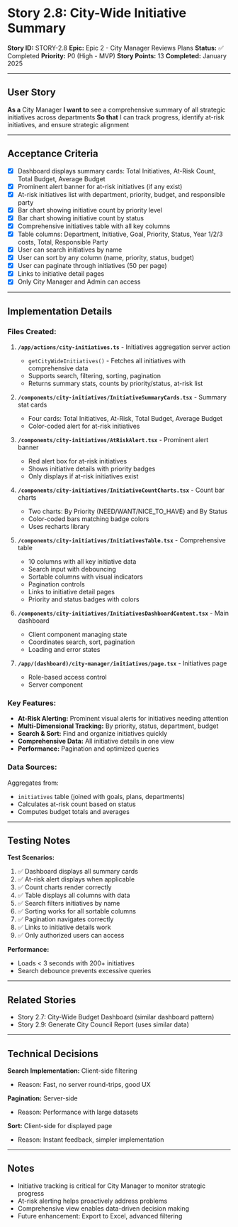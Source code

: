 # Story 2.8: City-Wide Initiative Summary

**Story ID:** STORY-2.8
**Epic:** Epic 2 - City Manager Reviews Plans
**Status:** ✅ Completed
**Priority:** P0 (High - MVP)
**Story Points:** 13
**Completed:** January 2025

---

## User Story

**As a** City Manager
**I want to** see a comprehensive summary of all strategic initiatives across departments
**So that** I can track progress, identify at-risk initiatives, and ensure strategic alignment

---

## Acceptance Criteria

- [x] Dashboard displays summary cards: Total Initiatives, At-Risk Count, Total Budget, Average Budget
- [x] Prominent alert banner for at-risk initiatives (if any exist)
- [x] At-risk initiatives list with department, priority, budget, and responsible party
- [x] Bar chart showing initiative count by priority level
- [x] Bar chart showing initiative count by status
- [x] Comprehensive initiatives table with all key columns
- [x] Table columns: Department, Initiative, Goal, Priority, Status, Year 1/2/3 costs, Total, Responsible Party
- [x] User can search initiatives by name
- [x] User can sort by any column (name, priority, status, budget)
- [x] User can paginate through initiatives (50 per page)
- [x] Links to initiative detail pages
- [x] Only City Manager and Admin can access

---

## Implementation Details

### Files Created:

1. **`/app/actions/city-initiatives.ts`** - Initiatives aggregation server action
   - `getCityWideInitiatives()` - Fetches all initiatives with comprehensive data
   - Supports search, filtering, sorting, pagination
   - Returns summary stats, counts by priority/status, at-risk list

2. **`/components/city-initiatives/InitiativeSummaryCards.tsx`** - Summary stat cards
   - Four cards: Total Initiatives, At-Risk, Total Budget, Average Budget
   - Color-coded alert for at-risk initiatives

3. **`/components/city-initiatives/AtRiskAlert.tsx`** - Prominent alert banner
   - Red alert box for at-risk initiatives
   - Shows initiative details with priority badges
   - Only displays if at-risk initiatives exist

4. **`/components/city-initiatives/InitiativeCountCharts.tsx`** - Count bar charts
   - Two charts: By Priority (NEED/WANT/NICE_TO_HAVE) and By Status
   - Color-coded bars matching badge colors
   - Uses recharts library

5. **`/components/city-initiatives/InitiativesTable.tsx`** - Comprehensive table
   - 10 columns with all key initiative data
   - Search input with debouncing
   - Sortable columns with visual indicators
   - Pagination controls
   - Links to initiative detail pages
   - Priority and status badges with colors

6. **`/components/city-initiatives/InitiativesDashboardContent.tsx`** - Main dashboard
   - Client component managing state
   - Coordinates search, sort, pagination
   - Loading and error states

7. **`/app/(dashboard)/city-manager/initiatives/page.tsx`** - Initiatives page
   - Role-based access control
   - Server component

### Key Features:

- **At-Risk Alerting:** Prominent visual alerts for initiatives needing attention
- **Multi-Dimensional Tracking:** By priority, status, department, budget
- **Search & Sort:** Find and organize initiatives quickly
- **Comprehensive Data:** All initiative details in one view
- **Performance:** Pagination and optimized queries

### Data Sources:

Aggregates from:
- `initiatives` table (joined with goals, plans, departments)
- Calculates at-risk count based on status
- Computes budget totals and averages

---

## Testing Notes

**Test Scenarios:**
1. ✅ Dashboard displays all summary cards
2. ✅ At-risk alert displays when applicable
3. ✅ Count charts render correctly
4. ✅ Table displays all columns with data
5. ✅ Search filters initiatives by name
6. ✅ Sorting works for all sortable columns
7. ✅ Pagination navigates correctly
8. ✅ Links to initiative details work
9. ✅ Only authorized users can access

**Performance:**
- Loads < 3 seconds with 200+ initiatives
- Search debounce prevents excessive queries

---

## Related Stories

- Story 2.7: City-Wide Budget Dashboard (similar dashboard pattern)
- Story 2.9: Generate City Council Report (uses similar data)

---

## Technical Decisions

**Search Implementation:** Client-side filtering
- Reason: Fast, no server round-trips, good UX

**Pagination:** Server-side
- Reason: Performance with large datasets

**Sort:** Client-side for displayed page
- Reason: Instant feedback, simpler implementation

---

## Notes

- Initiative tracking is critical for City Manager to monitor strategic progress
- At-risk alerting helps proactively address problems
- Comprehensive view enables data-driven decision making
- Future enhancement: Export to Excel, advanced filtering
